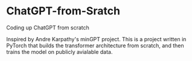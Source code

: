 # ChatGPT-from-Sratch
Coding up ChatGPT from scratch

Inspired by Andre Karpathy's minGPT project. This is a project written in PyTorch that builds the transformer architecture from scratch, and then trains the model on publicly avialable data.
